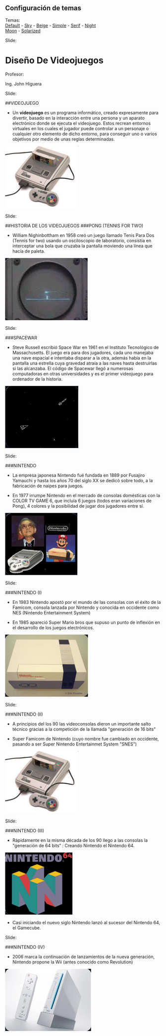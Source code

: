 <!-- configuracion de colores es opcional pero ultil-->
<section id="themes">
	<h2>Configuración de temas</h2>
	<p>
		Temas: <br>
		<a href="?#/themes">Default</a> -
		<a href="?theme=sky#/themes">Sky</a> -
		<a href="?theme=beige#/themes">Beige</a> -
		<a href="?theme=simple#/themes">Simple</a> -
		<a href="?theme=serif#/themes">Serif</a> -
		<a href="?theme=night#/themes">Night</a> <br>
		<a href="?theme=moon#/themes">Moon</a> -
		<a href="?theme=solarized#/themes">Solarized</a>
	</p>
</section>

Slide:

# Diseño De Videojuegos

Profesor:

Ing. John Higuera

Slide:

##VIDEOJUEGO

* Un __videojuego__ es un programa informático, creado
expresamente para divertir, basado en la interacción
entre una persona y un aparato electrónico donde se
ejecuta el videojuego. Estos recrean entornos virtuales
en los cuales el jugador puede controlar a un personaje
o cualquier otro elemento de dicho entorno, para
conseguir uno o varios objetivos por medio de unas
reglas determinadas.

<img height="200" src="fig/consola1.bmp">

Slide:

##HISTORIA DE LOS VIDEOJUEGOS
###PONG (TENNIS FOR TWO)

* William Nighinbottham en 1958 creó un juego 
llamado Tenis Para Dos (Tennis for two) usando un 
osciloscopio de laboratorio, consistía en interceptar 
una bola que cruzaba la pantalla moviendo una 
línea que hacía de paleta.

<img height="200" src="fig/pong.bmp">

Slide:

###SPACEWAR

* Steve Russell escribió Space War en 1961 en el Instituto 
Tecnológico de Massachusetts. El juego era para dos 
jugadores, cada uno manejaba una nave espacial e 
intentaba disparar a la otra, además había en la pantalla 
una estrella cuya gravedad atraía a las naves hasta 
destruirlas si las alcanzaba. El código de Spacewar llegó a 
numerosas computadoras en otras universidades y es el 
primer videojuego para ordenador de la historia.

<img height="200" src="fig/spacewar.bmp">

Slide:

###NINTENDO

* La empresa japonesa Nintendo fué fundada en 1889 por 
Fusajiro Yamauchi y hasta los años 70 del siglo XX se 
dedicó sobre todo, a la fabricación de naipes para juegos.<!-- .element: class="fragment" data-fragment-index="1"-->

* En 1977 irrumpe Nintendo en el mercado de consolas <!-- .element: class="fragment" data-fragment-index="2"-->
domésticas con la COLOR TV GAME 6, que incluía 6 
juegos (todos eran variaciones de Pong), 4 colores y la 
posibilidad de jugar dos jugadores entre sí.

<img height="200" src="fig/nintendo.bmp"> <!-- .element: class="fragment" data-fragment-index="2"-->

Slide:

###NINTENDO (I)

* En 1983 Nintendo apostó por el mundo de las consolas 
con el éxito de la Famicom, consola lanzada por Nintendo
y conocida en occidente como NES (Nintendo
Entertainment System)<!-- .element: class="fragment" data-fragment-index="1"-->

* En 1985 apareció Super Mario bros que supuso un punto 
de inflexión en el desarrollo de los juegos electrónicos.<!-- .element: class="fragment" data-fragment-index="2"-->

<img height="200" src="fig/nintendo1.bmp"> <!-- .element: class="fragment" data-fragment-index="2"-->

Slide:

###NINTENDO (II)

* A principios del los 90 las videoconsolas dieron un 
importante salto técnico gracias a la competición de 
la llamada "generación de 16 bits"<!-- .element: class="fragment" data-fragment-index="1"-->

* Super Famicom de Nintendo (cuyo nombre fue 
cambiado en occidente, pasando a ser Super
Nintendo Entertainmet System "SNES")<!-- .element: class="fragment" data-fragment-index="2"-->

<img height="200" src="fig/consola1.bmp"><!-- .element: class="fragment" data-fragment-index="2"-->

Slide:

###NINTENDO (III)

* Rápidamente en la misma década de los 90 llego a 
las consolas la "generación de 64 bits“ : Creando 
Nintendo el Nintendo 64.<!-- .element: class="fragment" data-fragment-index="1"-->

<img height="200" src="fig/nintendo64.bmp"><!-- .element: class="fragment" data-fragment-index="1"-->

* Casi iniciando el nuevo siglo Nintendo lanzó al 
sucesor del Nintendo 64, el Gamecube.<!-- .element: class="fragment" data-fragment-index="2"-->

Slide:

###NINTENDO (IV)

* 2006 marca la continuación de lanzamientos de la 
nueva generación, Nintendo propone la Wii (antes 
conocido como Revolution)

<img height="200" src="fig/nintendo4.bmp">


















